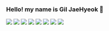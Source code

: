 ### Hello! my name is Gil JaeHyeok 👋

<!--깃헙 레포 사용 언어 수-->
<img src="https://img.shields.io/github/languages/count/beygee/survive">
<!--깃헙 레포 최다빈도 언어-->
<img src="https://img.shields.io/github/languages/top/beygee/survive">
<!--깃헙 레포 코드 용량-->
<img src="https://img.shields.io/github/languages/code-size/beygee/survive">
<!--깃헙 레포 용량-->
<img src="https://img.shields.io/github/repo-size/beygee/survive">
<!--깃헙 레포 오픈 이슈 개수-->
<img src="https://img.shields.io/github/issues/beygee/survive">
<!--깃헙 레포 닫힌 이슈 개수-->
<img src="https://img.shields.io/github/issues-closed/beygee/survive">
<!--깃헙 레포 주간 커밋 수-->
<img src="https://img.shields.io/github/commit-activity/w/beygee/survive">
<!--깃헙 레포 라스트 커밋 날짜-->
<img src="https://img.shields.io/github/last-commit/beygee/survive">

<!--
**wogur2689/wogur2689** is a ✨ _special_ ✨ repository because its `README.md` (this file) appears on your GitHub profile.

Here are some ideas to get you started:

- 🔭 I’m currently working on ...
- 🌱 I’m currently learning ...
- 👯 I’m looking to collaborate on ...
- 🤔 I’m looking for help with ...
- 💬 Ask me about ...
- 📫 How to reach me: ...
- 😄 Pronouns: ...
- ⚡ Fun fact: ...
-->
